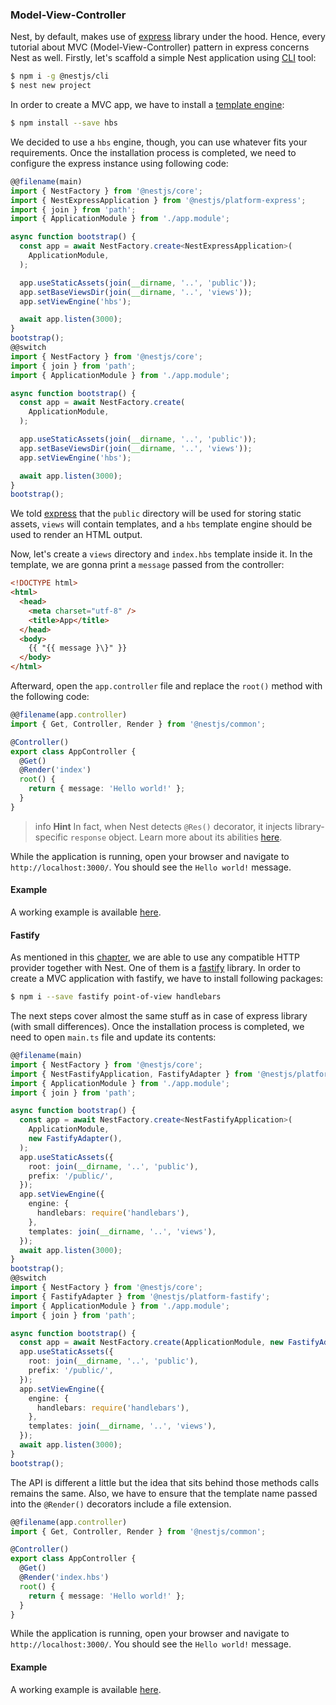 ### Model-View-Controller

Nest, by default, makes use of [express](https://github.com/expressjs/express) library under the hood. Hence, every tutorial about MVC (Model-View-Controller) pattern in express concerns Nest as well. Firstly, let's scaffold a simple Nest application using [CLI](https://github.com/nestjs/nest-cli) tool:

```bash
$ npm i -g @nestjs/cli
$ nest new project
```

In order to create a MVC app, we have to install a [template engine](http://expressjs.com/en/guide/using-template-engines.html):

```bash
$ npm install --save hbs
```

We decided to use a `hbs` engine, though, you can use whatever fits your requirements. Once the installation process is completed, we need to configure the express instance using following code:

```typescript
@@filename(main)
import { NestFactory } from '@nestjs/core';
import { NestExpressApplication } from '@nestjs/platform-express';
import { join } from 'path';
import { ApplicationModule } from './app.module';

async function bootstrap() {
  const app = await NestFactory.create<NestExpressApplication>(
    ApplicationModule,
  );

  app.useStaticAssets(join(__dirname, '..', 'public'));
  app.setBaseViewsDir(join(__dirname, '..', 'views'));
  app.setViewEngine('hbs');

  await app.listen(3000);
}
bootstrap();
@@switch
import { NestFactory } from '@nestjs/core';
import { join } from 'path';
import { ApplicationModule } from './app.module';

async function bootstrap() {
  const app = await NestFactory.create(
    ApplicationModule,
  );

  app.useStaticAssets(join(__dirname, '..', 'public'));
  app.setBaseViewsDir(join(__dirname, '..', 'views'));
  app.setViewEngine('hbs');

  await app.listen(3000);
}
bootstrap();
```

We told [express](https://github.com/expressjs/express) that the `public` directory will be used for storing static assets, `views` will contain templates, and a `hbs` template engine should be used to render an HTML output.

Now, let's create a `views` directory and `index.hbs` template inside it. In the template, we are gonna print a `message` passed from the controller:

```html
<!DOCTYPE html>
<html>
  <head>
    <meta charset="utf-8" />
    <title>App</title>
  </head>
  <body>
    {{ "{{ message }\}" }}
  </body>
</html>
```

Afterward, open the `app.controller` file and replace the `root()` method with the following code:

```typescript
@@filename(app.controller)
import { Get, Controller, Render } from '@nestjs/common';

@Controller()
export class AppController {
  @Get()
  @Render('index')
  root() {
    return { message: 'Hello world!' };
  }
}
```

> info **Hint** In fact, when Nest detects `@Res()` decorator, it injects library-specific `response` object. Learn more about its abilities [here](http://expressjs.com/en/api.html).

While the application is running, open your browser and navigate to `http://localhost:3000/`. You should see the `Hello world!` message.

#### Example

A working example is available [here](https://github.com/nestjs/nest/tree/master/sample/15-mvc).

#### Fastify

As mentioned in this [chapter](/techniques/http-performance), we are able to use any compatible HTTP provider together with Nest. One of them is a [fastify](https://github.com/fastify/fastify) library. In order to create a MVC application with fastify, we have to install following packages:

```bash
$ npm i --save fastify point-of-view handlebars
```

The next steps cover almost the same stuff as in case of express library (with small differences). Once the installation process is completed, we need to open `main.ts` file and update its contents:

```typescript
@@filename(main)
import { NestFactory } from '@nestjs/core';
import { NestFastifyApplication, FastifyAdapter } from '@nestjs/platform-fastify';
import { ApplicationModule } from './app.module';
import { join } from 'path';

async function bootstrap() {
  const app = await NestFactory.create<NestFastifyApplication>(
    ApplicationModule,
    new FastifyAdapter(),
  );
  app.useStaticAssets({
    root: join(__dirname, '..', 'public'),
    prefix: '/public/',
  });
  app.setViewEngine({
    engine: {
      handlebars: require('handlebars'),
    },
    templates: join(__dirname, '..', 'views'),
  });
  await app.listen(3000);
}
bootstrap();
@@switch
import { NestFactory } from '@nestjs/core';
import { FastifyAdapter } from '@nestjs/platform-fastify';
import { ApplicationModule } from './app.module';
import { join } from 'path';

async function bootstrap() {
  const app = await NestFactory.create(ApplicationModule, new FastifyAdapter());
  app.useStaticAssets({
    root: join(__dirname, '..', 'public'),
    prefix: '/public/',
  });
  app.setViewEngine({
    engine: {
      handlebars: require('handlebars'),
    },
    templates: join(__dirname, '..', 'views'),
  });
  await app.listen(3000);
}
bootstrap();
```

The API is different a little but the idea that sits behind those methods calls remains the same. Also, we have to ensure that the template name passed into the `@Render()` decorators include a file extension.

```typescript
@@filename(app.controller)
import { Get, Controller, Render } from '@nestjs/common';

@Controller()
export class AppController {
  @Get()
  @Render('index.hbs')
  root() {
    return { message: 'Hello world!' };
  }
}
```

While the application is running, open your browser and navigate to `http://localhost:3000/`. You should see the `Hello world!` message.

#### Example

A working example is available [here](https://github.com/nestjs/nest/tree/master/sample/17-mvc-fastify).
